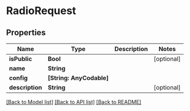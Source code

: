 # RadioRequest

## Properties
Name | Type | Description | Notes
------------ | ------------- | ------------- | -------------
**isPublic** | **Bool** |  | [optional] 
**name** | **String** |  | 
**config** | **[String: AnyCodable]** |  | 
**description** | **String** |  | [optional] 

[[Back to Model list]](../README.md#documentation-for-models) [[Back to API list]](../README.md#documentation-for-api-endpoints) [[Back to README]](../README.md)


